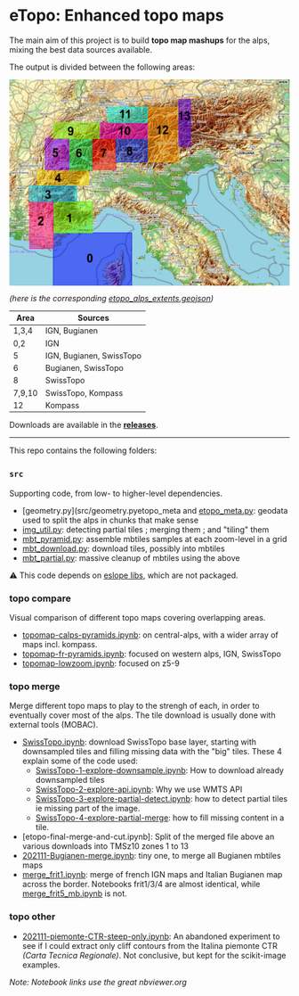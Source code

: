 # eTopo: Enhanced topo maps

The main aim of this project is to build **topo map mashups** for the alps, mixing the best data sources available.

The output is divided between the following areas:

<img src="data/etopo_alps_extents.jpg" width="1000"
     style="display: block; margin-left: auto; margin-right: auto;"/>

*(here is the corresponding [etopo_alps_extents.geojson])*

| Area      | Sources                  |
| --        | -                        |
| 1,3,4     | IGN, Bugianen            |
| 0,2         | IGN                      |
| 5         | IGN, Bugianen, SwissTopo |
| 6         | Bugianen, SwissTopo      |
| 8         | SwissTopo                |
| 7,9,10    | SwissTopo, Kompass       |
| 12        | Kompass                  |

Downloads are available in the **[releases](../../releases)**.

---

This repo contains the following folders:


### `src`

Supporting code, from low- to higher-level dependencies.

* [geometry.py](src/geometry.pyetopo_meta and [etopo_meta.py](src/etopo_meta.py): geodata used to split the alps in chunks that make sense
* [img_util.py](src/img_util.py): detecting partial tiles ; merging them ; and "tiling" them
* [mbt_pyramid.py](src/mbt_pyramid.py): assemble mbtiles samples at each zoom-level in a grid
* [mbt_download.py](src/mbt_download.py): download tiles, possibly into mbtiles
* [mbt_partial.py](src/mbt_partial.py): massive cleanup of mbtiles using the above

⚠️ This code depends on [eslope libs], which are not packaged.


### topo compare

Visual comparison of different topo maps covering overlapping areas.

* [topomap-calps-pyramids.ipynb]: on central-alps, with a wider array of maps incl. kompass.
* [topomap-fr-pyramids.ipynb]: focused on western alps, IGN, SwissTopo
* [topomap-lowzoom.ipynb]: focused on z5-9


### topo merge

Merge different topo maps to play to the strengh of each, in order to eventually cover most of the alps.
The tile download is usually done with external tools (MOBAC).

<!-- * [202012-Offline-SwissTopo.md] -->
* [SwissTopo.ipynb]: download SwissTopo base layer, starting with downsampled tiles and filling missing data with the "big" tiles. These 4 explain some of the code used:
  + [SwissTopo-1-explore-downsample.ipynb]: How to download already downsampled tiles
  + [SwissTopo-2-explore-api.ipynb]: Why we use WMTS API
  + [SwissTopo-3-explore-partial-detect.ipynb]: how to detect partial tiles ie missing part of the image.
  + [SwissTopo-4-explore-partial-merge]: how to fill missing content in a tile.
* [etopo-final-merge-and-cut.ipynb]: Split of the merged file above an various downloads into TMSz10 zones 1 to 13
* [202111-Bugianen-merge.ipynb]: tiny one, to merge all Bugianen mbtiles maps
* [merge_frit1.ipynb]: merge of french IGN maps and Italian Bugianen map across the border. Notebooks frit1/3/4 are almost identical, while [merge_frit5_mb.ipynb] is not.

### topo other

* [202111-piemonte-CTR-steep-only.ipynb]: An abandoned experiment to see if I could extract only cliff contours from the Italina piemonte CTR _(Carta Tecnica Regionale)_. Not conclusive, but kept for the scikit-image examples.


_Note: Notebook links use the great nbviewer.org_

<!-- Links: -->
[etopo_alps_extents.geojson]:./data/areas/etopo_alps_extents.geojson
[eslope libs]:https://github.com/eslopemap/eslope/tree/main/development/src
[topomap-calps-pyramids.ipynb]:https://nbviewer.org/github/eslopemap/etopo/blob/main/topo_compare/topomap-calps-pyramids.ipynb
[topomap-fr-pyramids.ipynb]:https://nbviewer.org/github/eslopemap/etopo/blob/main/topo_compare/topomap-fr-pyramids.ipynb
[topomap-lowzoom.ipynb]:https://nbviewer.org/github/eslopemap/etopo/blob/main/topo_compare/topomap-lowzoom.ipynb
[202012-Offline-SwissTopo.md]:topo_download/202012-Offline-SwissTopo.md
[202111-Bugianen-merge.ipynb]:https://nbviewer.org/github/eslopemap/etopo/blob/main/topo_download/202111-Bugianen-merge.ipynb
[SwissTopo.ipynb]:https://nbviewer.org/github/eslopemap/etopo/blob/main/topo_download/SwissTopo.ipynb
[202102-Alps-Topo.md]:https://nbviewer.org/github/eslopemap/etopo/blob/main/
[SwissTopo-1-explore-downsample.ipynb]:https://nbviewer.org/github/eslopemap/etopo/blob/main/topo_merge/SwissTopo-1-explore-downsample.ipynb
[SwissTopo-2-explore-api.ipynb]:https://nbviewer.org/github/eslopemap/etopo/blob/main/topo_merge/SwissTopo-2-explore-api.ipynb
[SwissTopo-3-explore-partial-detect.ipynb]:https://nbviewer.org/github/eslopemap/etopo/blob/main/topo_merge/SwissTopo-3-explore-partial-detect.ipynb
[SwissTopo-4-explore-partial-merge]:https://nbviewer.org/github/eslopemap/etopo/blob/main/topo_merge/SwissTopo-4-explore-partial-merge
[202111-piemonte-CTR-steep-only.ipynb]:https://nbviewer.org/github/eslopemap/etopo/blob/main/topo_other/202111-piemonte-CTR-steep-only.ipynb
[merge_frit1.ipynb]: [https://nbviewer.org/github/eslopemap/etopo/blob/main/topo_merge/merge_frit1.ipynb]
[merge_frit5_mb.ipynb]: [https://nbviewer.org/github/eslopemap/etopo/blob/main/topo_merge/merge_frit5_mb.ipynb]

